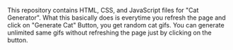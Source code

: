 This repository contains HTML, CSS, and JavaScript files for "Cat Generator". What this basically does is everytime you refresh the page and click on "Generate Cat" Button, you get random cat gifs. You can generate unlimited same gifs without refreshing the page just by clicking on the button.
